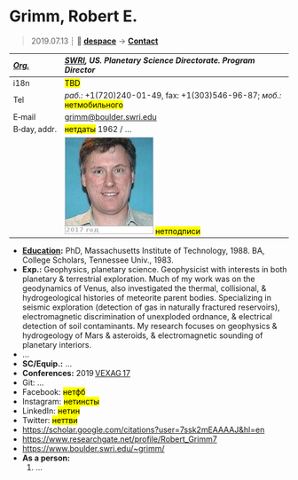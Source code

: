 # Grimm, Robert E.
> 2019.07.13 ┊ **🚀 [despace](index.md)** → **[Contact](contact.md)**

|*[Org.](contact.md)*|*[SWRI](zz_swri.md), US. Planetary Science Directorate. Program Director*|
|:--|:--|
|i18n| <mark>TBD</mark> |
|Tel|*раб.:* +1(720)240-01-49, fax: +1(303)546-96-87; *моб.:* <mark>нетмобильного</mark> |
|E‑mail| <grimm@boulder.swri.edu> |
|B‑day, addr.| <mark>нетдаты</mark> 1962 / … |
|| [![](f/contact/g/grimm_001_photo_thumb.jpg)](f/contact/g/grimm_001_photo.jpg) <mark>нетподписи</mark> |

   - **[Education](edu.md):** PhD, Massachusetts Institute of Technology, 1988. BA, College Scholars, Tennessee Univ., 1983.
   - **Exp.:** Geophysics, planetary science. Geophysicist with interests in both planetary & terrestrial exploration. Much of my work was on the geodynamics of Venus, also investigated the thermal, collisional, & hydrogeological histories of meteorite parent bodies. Specializing in seismic exploration (detection of gas in naturally fractured reservoirs), electromagnetic discrimination of unexploded ordnance, & electrical detection of soil contaminants. My research focuses on geophysics & hydrogeology of Mars & asteroids, & electromagnetic sounding of planetary interiors.
   - …
   - **SC/Equip.:** …
   - **Conferences:** 2019 [VEXAG 17](vexag_2019.md)
   - Git: …
   - Facebook: <mark>нетфб</mark>
   - Instagram: <mark>нетинсты</mark>
   - LinkedIn: <mark>нетин</mark>
   - Twitter: <mark>неттви</mark>
   - <https://scholar.google.com/citations?user=7ssk2mEAAAAJ&hl=en>
   - <https://www.researchgate.net/profile/Robert_Grimm7>
   - <https://www.boulder.swri.edu/~grimm/>
   - **As a person:**
      1. …
